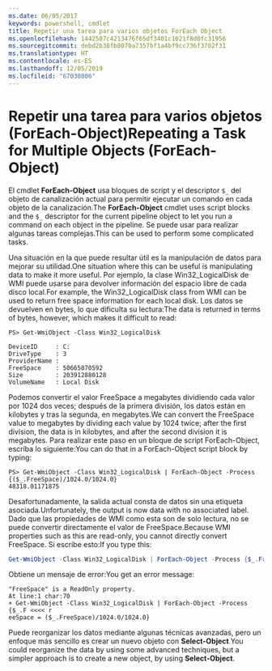 ```yaml
---
ms.date: 06/05/2017
keywords: powershell, cmdlet
title: Repetir una tarea para varios objetos ForEach Object
ms.openlocfilehash: 1442507c4213476f65df3401c1021f8d0fc31956
ms.sourcegitcommit: debd2b38fb8070a7357bf1a4bf9cc736f3702f31
ms.translationtype: HT
ms.contentlocale: es-ES
ms.lasthandoff: 12/05/2019
ms.locfileid: "67030806"
---
```

# <a name="repeating-a-task-for-multiple-objects-foreach-object"></a><span data-ttu-id="6e89f-103">Repetir una tarea para varios objetos (ForEach-Object)</span><span class="sxs-lookup"><span data-stu-id="6e89f-103">Repeating a Task for Multiple Objects (ForEach-Object)</span></span>

<span data-ttu-id="6e89f-104">El cmdlet **ForEach-Object** usa bloques de script y el descriptor `$_` del objeto de canalización actual para permitir ejecutar un comando en cada objeto de la canalización.</span><span class="sxs-lookup"><span data-stu-id="6e89f-104">The **ForEach-Object** cmdlet uses script blocks and the `$_` descriptor for the current pipeline object to let you run a command on each object in the pipeline.</span></span> <span data-ttu-id="6e89f-105">Se puede usar para realizar algunas tareas complejas.</span><span class="sxs-lookup"><span data-stu-id="6e89f-105">This can be used to perform some complicated tasks.</span></span>

<span data-ttu-id="6e89f-106">Una situación en la que puede resultar útil es la manipulación de datos para mejorar su utilidad.</span><span class="sxs-lookup"><span data-stu-id="6e89f-106">One situation where this can be useful is manipulating data to make it more useful.</span></span> <span data-ttu-id="6e89f-107">Por ejemplo, la clase Win32_LogicalDisk de WMI puede usarse para devolver información del espacio libre de cada disco local.</span><span class="sxs-lookup"><span data-stu-id="6e89f-107">For example, the Win32_LogicalDisk class from WMI can be used to return free space information for each local disk.</span></span> <span data-ttu-id="6e89f-108">Los datos se devuelven en bytes, lo que dificulta su lectura:</span><span class="sxs-lookup"><span data-stu-id="6e89f-108">The data is returned in terms of bytes, however, which makes it difficult to read:</span></span>

```
PS> Get-WmiObject -Class Win32_LogicalDisk

DeviceID     : C:
DriveType    : 3
ProviderName :
FreeSpace    : 50665070592
Size         : 203912880128
VolumeName   : Local Disk
```

<span data-ttu-id="6e89f-109">Podemos convertir el valor FreeSpace a megabytes dividiendo cada valor por 1024 dos veces; después de la primera división, los datos están en kilobytes y tras la segunda, en megabytes.</span><span class="sxs-lookup"><span data-stu-id="6e89f-109">We can convert the FreeSpace value to megabytes by dividing each value by 1024 twice; after the first division, the data is in kilobytes, and after the second division it is megabytes.</span></span> <span data-ttu-id="6e89f-110">Para realizar este paso en un bloque de script ForEach-Object, escriba lo siguiente:</span><span class="sxs-lookup"><span data-stu-id="6e89f-110">You can do that in a ForEach-Object script block by typing:</span></span>

```
PS> Get-WmiObject -Class Win32_LogicalDisk | ForEach-Object -Process {($_.FreeSpace)/1024.0/1024.0}
48318.01171875
```

<span data-ttu-id="6e89f-111">Desafortunadamente, la salida actual consta de datos sin una etiqueta asociada.</span><span class="sxs-lookup"><span data-stu-id="6e89f-111">Unfortunately, the output is now data with no associated label.</span></span> <span data-ttu-id="6e89f-112">Dado que las propiedades de WMI como esta son de solo lectura, no se puede convertir directamente el valor de FreeSpace.</span><span class="sxs-lookup"><span data-stu-id="6e89f-112">Because WMI properties such as this are read-only, you cannot directly convert FreeSpace.</span></span> <span data-ttu-id="6e89f-113">Si escribe esto:</span><span class="sxs-lookup"><span data-stu-id="6e89f-113">If you type this:</span></span>

```powershell
Get-WmiObject -Class Win32_LogicalDisk | ForEach-Object -Process {$_.FreeSpace = ($_.FreeSpace)/1024.0/1024.0}
```

<span data-ttu-id="6e89f-114">Obtiene un mensaje de error:</span><span class="sxs-lookup"><span data-stu-id="6e89f-114">You get an error message:</span></span>

```output
"FreeSpace" is a ReadOnly property.
At line:1 char:70
+ Get-WmiObject -Class Win32_LogicalDisk | ForEach-Object -Process {$_.F <<<< r
eeSpace = ($_.FreeSpace)/1024.0/1024.0}
```

<span data-ttu-id="6e89f-115">Puede reorganizar los datos mediante algunas técnicas avanzadas, pero un enfoque más sencillo es crear un nuevo objeto con **Select-Object**.</span><span class="sxs-lookup"><span data-stu-id="6e89f-115">You could reorganize the data by using some advanced techniques, but a simpler approach is to create a new object, by using **Select-Object**.</span></span>
